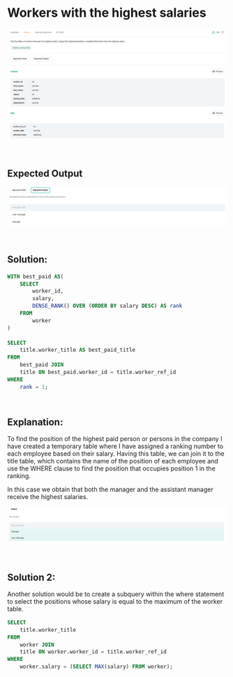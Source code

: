 # Workers with the highest salaries

<div id="header" align="center">
  <img src="https://github.com/MartaCasdelg/StrataScratch-SQL-Challenges/blob/main/Medium/Images/workers_highest_salaries_1.png" />
</div>

<div id="header" align="center">
  <img src="https://github.com/MartaCasdelg/StrataScratch-SQL-Challenges/blob/main/Medium/Images/workers_highest_salaries_2.png" />
</div>


&nbsp;

## Expected Output

<div id="header" align="center">
  <img src="https://github.com/MartaCasdelg/StrataScratch-SQL-Challenges/blob/main/Medium/Images/workers_highest_salaries_3.png" />
</div>

&nbsp;


## Solution:

```sql
WITH best_paid AS(
    SELECT
        worker_id,
        salary,
        DENSE_RANK() OVER (ORDER BY salary DESC) AS rank
    FROM
        worker
)

SELECT
    title.worker_title AS best_paid_title
FROM
    best_paid JOIN
    title ON best_paid.worker_id = title.worker_ref_id
WHERE
    rank = 1;
```

&nbsp;

## Explanation:


To find the position of the highest paid person or persons in the company I have created a temporary table where I have assigned a ranking number to each employee based on their salary. Having this table, we can join it to the title table, which contains the name of the position of each employee and use the WHERE clause to find the position that occupies position 1 in the ranking. 

In this case we obtain that both the manager and the assistant manager receive the highest salaries.

<div id="header" align="center">
  <img src="https://github.com/MartaCasdelg/StrataScratch-SQL-Challenges/blob/main/Medium/Images/workers_highest_salaries_output.png" />
</div>

&nbsp;

## Solution 2:

Another solution would be to create a subquery within the where statement to select the positions whose salary is equal to the maximum of the worker table.

```sql
SELECT
    title.worker_title
FROM
    worker JOIN 
    title ON worker.worker_id = title.worker_ref_id
WHERE
    worker.salary = (SELECT MAX(salary) FROM worker);
```
